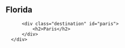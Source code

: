<!doctype html>
<html lang="en">
<head>
    <meta charset="utf-8">
    <title>Travels</title>
    <meta name="description" content="">
    <link rel="stylesheet" href="css/app.css">
</head>
<body>

  <div class="container">
      <div class="destination-container">
          <div class="destination" id="florida">
              <h2>Florida</h2>
          </div>

          <div class="destination" id="paris">
              <h2>Paris</h2>
          </div>
      </div>
  </div>

  </body>
  </html>
  
